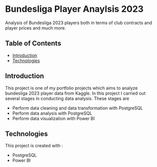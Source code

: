 # Bundesliga Player Anaylsis 2023
Analysis of Bundesliga 2023 players both in terms of club contracts and player prices and much more.

## Table of Contents
* [Introduction](#introduction)
* [Technologies](#technologies)

## Introduction
This project is one of my portfolio projects which aims to analyze bundesliga 2023 player data from Kaggle. In this project I carried out several stages in conducting data analysis. These stages are
* Perform data cleaning and data transformation with PostgreSQL
* Perform data analysis with PostgreSQL
* Perform data visualization with Power BI

## Technologies
This project is created with :
* PostgreSQL
* Power BI


